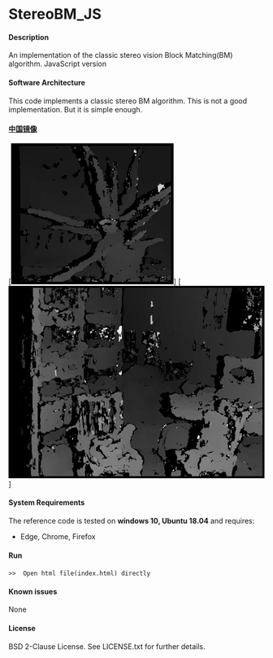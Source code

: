 # StereoBM_JS

#### Description
An implementation of the classic stereo vision Block Matching(BM) algorithm. JavaScript version

#### Software Architecture
This code implements a classic stereo BM algorithm.
This is not a good implementation. But it is simple enough.

#### [中国镜像](https://gitee.com/redpower/StereoBM_JS) ####

[![Demo1](disparity1.png)]
[![Demo2](disparity2.png)]

#### System Requirements ####

The reference code is tested on <b>windows 10, Ubuntu 18.04</b> and requires:
- Edge, Chrome, Firefox

#### Run ####

```WebBrowser
>>  Open html file(index.html) directly

```

#### Known issues ####

None

#### License ####
BSD 2-Clause License. See LICENSE.txt for further details.



